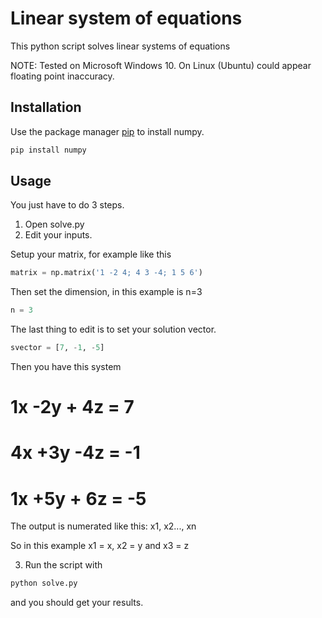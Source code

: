 # Linear system of equations

This python script solves linear systems of equations

NOTE: Tested on Microsoft Windows 10. On Linux (Ubuntu) could appear floating point inaccuracy.

## Installation

Use the package manager [pip](https://pip.pypa.io/en/stable/) to install numpy.

```bash
pip install numpy
```

## Usage

You just have to do 3 steps.
1) Open solve.py
2) Edit your inputs.

Setup your matrix, for example like this

```python
matrix = np.matrix('1 -2 4; 4 3 -4; 1 5 6')
```
Then set the dimension, in this example is n=3
```python
n = 3
```
The last thing to edit is to set your solution vector.
```python
svector = [7, -1, -5]
```

Then you have this system
# 1x -2y + 4z = 7  
# 4x +3y -4z = -1 
# 1x +5y + 6z = -5 

The output is numerated like this: x1, x2..., xn

So in this example x1 = x, x2 = y and x3 = z

3) Run the script with
```bash
python solve.py
```
and you should get your results.

